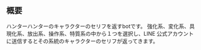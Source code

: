 ## 概要

ハンターハンターのキャラクターのセリフを返すbotです。
強化系、変化系、具現化系、放出系、操作系、特質系の中から１つを選択し、LINE 公式アカウントに送信するとその系統のキャラクターのセリフが返ってきます。
